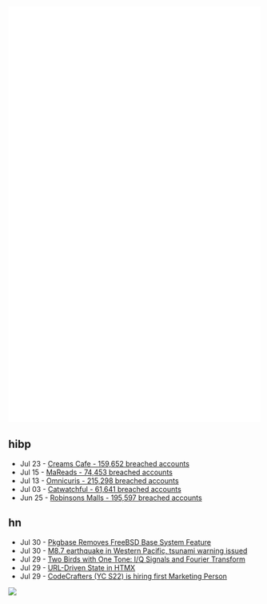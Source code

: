 ![Metrics](https://raw.githubusercontent.com/phixion/phixion/master/metrics.svg)

## hibp

<!--
for https://github.com/phixion/phixion/blob/main/.github/workflows/feeds.yml
-->
<!--START_SECTION:haveibeenpwnd-->
- Jul 23 - [Creams Cafe - 159,652 breached accounts](https://haveibeenpwned.com/Breach/CreamsCafe)
- Jul 15 - [MaReads - 74,453 breached accounts](https://haveibeenpwned.com/Breach/MaReads)
- Jul 13 - [Omnicuris - 215,298 breached accounts](https://haveibeenpwned.com/Breach/Omnicuris)
- Jul 03 - [Catwatchful - 61,641 breached accounts](https://haveibeenpwned.com/Breach/Catwatchful)
- Jun 25 - [Robinsons Malls - 195,597 breached accounts](https://haveibeenpwned.com/Breach/RobinsonsMalls)
<!--END_SECTION:haveibeenpwnd-->

## hn

<!--
for https://github.com/phixion/phixion/blob/main/.github/workflows/feeds.yml
-->
<!--START_SECTION:hn-->
- Jul 30 - [Pkgbase Removes FreeBSD Base System Feature](https://lists.freebsd.org/archives/freebsd-pkgbase/2025-July/000590.html)
- Jul 30 - [M8.7 earthquake in Western Pacific, tsunami warning issued](https://earthquake.usgs.gov/earthquakes/eventpage/us6000qw60/executive)
- Jul 29 - [Two Birds with One Tone: I/Q Signals and Fourier Transform](https://wirelesspi.com/two-birds-with-one-tone-i-q-signals-and-fourier-transform-part-1/)
- Jul 29 - [URL-Driven State in HTMX](https://www.lorenstew.art/blog/bookmarkable-by-design-url-state-htmx/)
- Jul 29 - [CodeCrafters (YC S22) is hiring first Marketing Person](https://www.ycombinator.com/companies/codecrafters/jobs/7ATipKJ-1st-marketing-hire)
<!--END_SECTION:hn-->

<!--
for https://yhype.me
-->
![](https://hit.yhype.me/github/profile?user_id=13013670)

